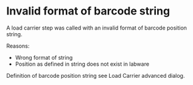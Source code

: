 # Invalid format of barcode string

A load carrier step was called with an invalid format of barcode position string.

&#x20;

Reasons:

* Wrong format of string
* Position as defined in string does not exist in labware

&#x20;

Definition of barcode position string see Load Carrier advanced dialog.
